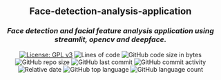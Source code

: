 <div align = "center">

 <h2> Face-detection-analysis-application </h2>
<h3> <i> Face detection and facial feature analysis application using streamlit, opencv and deepface. </i> </h3>
  
[![License: GPL v3](https://img.shields.io/badge/License-GPLv3-ff2d55.svg)](https://www.gnu.org/licenses/gpl-3.0)
![Lines of code](https://img.shields.io/tokei/lines/github/7Vivek/Face-detection-analysis?color=5856d6)
![GitHub code size in bytes](https://img.shields.io/github/languages/code-size/7Vivek/Face-detection-analysis?color=ff9500)
![GitHub repo size](https://img.shields.io/github/repo-size/7Vivek/Face-detection-analysis?color=5ac8fa)
![GitHub last commit](https://img.shields.io/github/last-commit/7Vivek/Face-detection-analysis?color=4cd964)
![GitHub commit activity](https://img.shields.io/github/commit-activity/w/7Vivek/Face-detection-analysis?color=dd04fa)
![Relative date](https://img.shields.io/date/1637653455?color=1c80f6)
![GitHub top language](https://img.shields.io/github/languages/top/7Vivek/Face-detection-analysis?color=ffff66)
![GitHub language count](https://img.shields.io/github/languages/count/7Vivek/Face-detection-analysis?color=04e2b5)
  
  </div>

